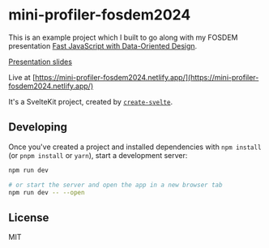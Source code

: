 # mini-profiler-fosdem2024

This is an example project which I built to go along with my FOSDEM presentation [Fast JavaScript with Data-Oriented Design](https://fosdem.org/2024/schedule/event/fosdem-2024-2773-fast-javascript-with-data-oriented-design/).

[Presentation slides](https://docs.google.com/presentation/d/1yn87uVuB7oXmRX5uMsdu9_DQP7M5a2jO2xKuRl1ERIo/edit?usp=sharing)

Live at [https://mini-profiler-fosdem2024.netlify.app/](https://mini-profiler-fosdem2024.netlify.app/)

It's a SvelteKit project, created by [`create-svelte`](https://github.com/sveltejs/kit/tree/main/packages/create-svelte).

## Developing

Once you've created a project and installed dependencies with `npm install` (or `pnpm install` or `yarn`), start a development server:

```bash
npm run dev

# or start the server and open the app in a new browser tab
npm run dev -- --open
```

## License

MIT
